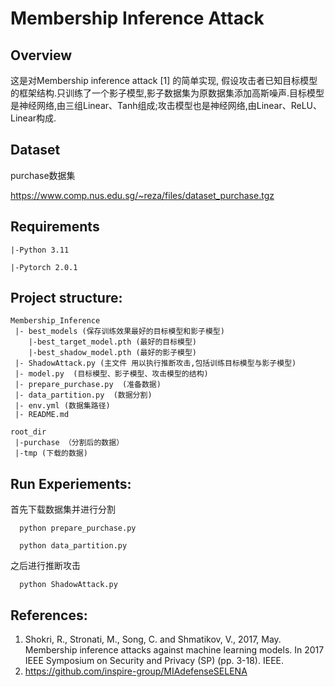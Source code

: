 # Membership Inference Attack

## Overview

这是对Membership inference attack [1] 的简单实现, 假设攻击者已知目标模型的框架结构.只训练了一个影子模型,影子数据集为原数据集添加高斯噪声.目标模型是神经网络,由三组Linear、Tanh组成;攻击模型也是神经网络,由Linear、ReLU、Linear构成.

## Dataset
purchase数据集

https://www.comp.nus.edu.sg/~reza/files/dataset_purchase.tgz

## Requirements

    |-Python 3.11

    |-Pytorch 2.0.1


## Project structure:

    Membership_Inference 
     |- best_models (保存训练效果最好的目标模型和影子模型)
        |-best_target_model.pth (最好的目标模型)
        |-best_shadow_model.pth (最好的影子模型)
     |- ShadowAttack.py (主文件 用以执行推断攻击,包括训练目标模型与影子模型)
     |- model.py  (目标模型、影子模型、攻击模型的结构)
     |- prepare_purchase.py  (准备数据)
     |- data_partition.py  (数据分割)
     |- env.yml (数据集路径)
     |- README.md

    root_dir
     |-purchase （分割后的数据）
     |-tmp (下载的数据)



## Run Experiements:

首先下载数据集并进行分割
```
  python prepare_purchase.py
  
  python data_partition.py
```
之后进行推断攻击
```
  python ShadowAttack.py  
```





## References:
1. Shokri, R., Stronati, M., Song, C. and Shmatikov, V., 2017, May. Membership inference attacks against machine learning models. In 2017 IEEE Symposium on Security and Privacy (SP) (pp. 3-18). IEEE.
2. https://github.com/inspire-group/MIAdefenseSELENA


